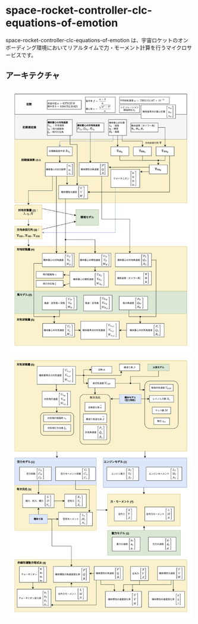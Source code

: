 # space-rocket-controller-clc-equations-of-emotion

space-rocket-controller-clc-equations-of-emotion は、宇宙ロケットのオンボーディング環境においてリアルタイムで力・モーメント計算を行うマイクロサービスです。  

## アーキテクチャ
![アーキテクチャ1](pics/simulation_program_outline1-1.png)
![アーキテクチャ2](pics/simulation_program_outline1-2.png)